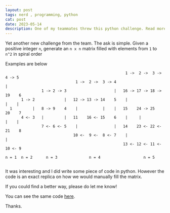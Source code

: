 ```yaml
---
layout: post
tags: nerd , programming, python
cat: post
date: 2023-05-14
description: One of my teammates threw this python challenge. Read more
---
```


Yet another new challenge from the team. The ask is simple.
Given a positive integer ```n```, generate an ```n x n``` matrix filled with elements from ```1``` to ```n^2``` in spiral order

Examples are below
  
```
                                                     1 ->  2 ->  3 ->  4 -> 5
                               1 ->  2 ->  3 -> 4                           |
                1 -> 2 -> 3                     |   16 -> 17 -> 18 -> 19    6
       1 -> 2             |   12 -> 13 -> 14    5    |                 |    |
  1         |   8 -> 9    4    |           |    |   15    24 -> 25    20    7
       4 <- 3   |         |   11    16 <- 15    6    |     |           |    |
                7 <- 6 <- 5    |                |   14    23 <- 22 <- 21    8
                              10 <-  9 <-  8 <- 7    |                      |
                                                    13 <- 12 <- 11 <- 10 <- 9
       
n = 1  n = 2      n = 3              n = 4                   n = 5    
      
```

It was interesting and I did write some piece of code in python. However the code is an exact replica on how we would manually fill the matrix.

If you could find a better way, please do let me know!

You can see the same code [here](https://github.com/kirankumargosu/python/blob/main/spiral.py).

Thanks.

